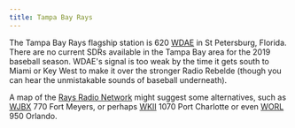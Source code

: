 ```yaml
---
title: Tampa Bay Rays
---
```

The Tampa Bay Rays flagship station is 620 [WDAE] in St Petersburg, Florida. There
are no current SDRs available in the Tampa Bay area for the 2019 baseball season.
WDAE's signal is too weak by the time it gets south to Miami or Key West to make
it over the stronger Radio Rebelde (though you can hear the unmistakable sounds
of baseball underneath).

A map of the [Rays Radio Network] might suggest some alternatives, such as
[WJBX] 770 Fort Meyers, or perhaps [WKII] 1070 Port Charlotte or even
[WORL] 950 Orlando.

[Rays Radio Network]:https://www.mlb.com/rays/fans/radio
[WDAE]:https://emv-commonplace.netlify.com/radio/am-broadcast/wdae/
[WJBX]:https://emv-commonplace.netlify.com/radio/am-broadcast/wjbx/
[WKII]:https://emv-commonplace.netlify.com/radio/am-broadcast/wkii/
[WORL]:https://emv-commonplace.netlify.com/radio/am-broadcast/worl/

